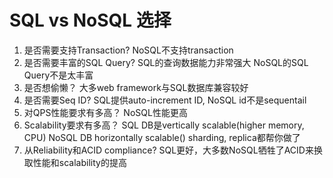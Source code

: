 # SQL vs NoSQL 选择
1. 是否需要支持Transaction?
    NoSQL不支持transaction
2. 是否需要丰富的SQL Query?
    SQL的查询数据能力非常强大
    NoSQL的SQL Query不是太丰富
3. 是否想偷懒？
    大多web framework与SQL数据库兼容较好
4. 是否需要Seq ID?
    SQL提供auto-increment ID, NoSQL id不是sequentail
5. 对QPS性能要求有多高？
    NoSQL性能更高
6. Scalability要求有多高？
    SQL DB是vertically scalable(higher memory, CPU)
    NoSQL DB horizontally scalable() sharding, replica都帮你做了
7. 从Reliability和ACID compliance?
    SQL更好，大多数NoSQL牺牲了ACID来换取性能和scalability的提高
